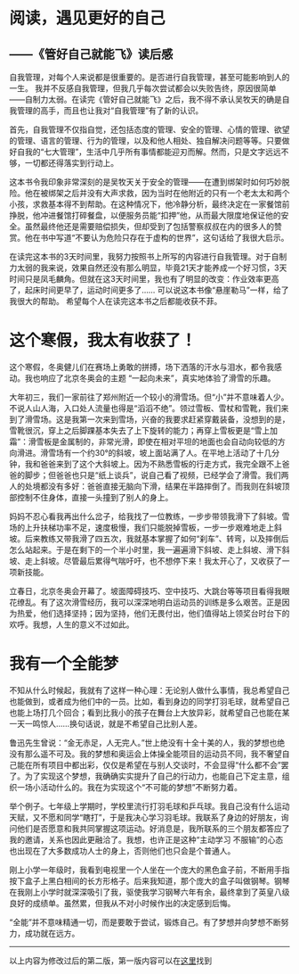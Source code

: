 # 阅读，遇见更好的自己

## ——《管好自己就能飞》读后感

自我管理，对每个人来说都是很重要的。是否进行自我管理，甚至可能影响到人的一生。 我并不反感自我管理，但我几乎每次尝试都会以失败告终，原因很简单——自制力太弱。在读完《管好自己就能飞》之后，我不得不承认吴牧天的确是自我管理的高手，而且也让我对“自我管理”有了新的认识。 

首先，自我管理不仅指自觉，还包括态度的管理、安全的管理、心情的管理、欲望的管理、语言的管理、行为的管理，以及和他人相处、独自解决问题等等。只要做好自我的“七大管理”，生活中几乎所有事情都能迎刃而解。然而，只是文字远远不够，一切都还得落实到行动上。 

这本书令我印象非常深刻的是吴牧天关于安全的管理——在遭到绑架时如何巧妙脱险。他在被绑架之后并没有大声求救，因为当时在他附近的只有一个老太太和两个小孩，求救基本得不到帮助。在这种情况下，他冷静分析，最终决定在一家餐馆前挣脱，他冲进餐馆打碎餐盘，以便服务员能“扣押”他，从而最大限度地保证他的安全。虽然最终他还是需要赔偿损失，但却受到了包括警察叔叔在内的很多人的赞赏。他在书中写道“不要认为危险只存在于虚构的世界”，这句话给了我很大启示。

在读完这本书的3天时间里，我努力按照书上所写的内容进行自我管理。对于自制力太弱的我来说，效果自然还没有那么明显，毕竟21天才能养成一个好习惯，3天时间只是凤毛麟角。但就在这3天时间里，我也有了明显的改变：作业效率更高了，起床时间更早了，运动时间更多了…… 可以说这本书像“悬崖勒马”一样，给了我很大的帮助。 希望每个人在读完这本书之后都能收获不菲。

# 这个寒假，我太有收获了！

这个寒假，冬奥健儿们在赛场上勇敢的拼搏，场下洒落的汗水与泪水，都令我感动。我也响应了北京冬奥会的主题 “一起向未来”，真实地体验了滑雪的乐趣。

大年初三，我们一家前往了郑州附近一个较小的滑雪场。但“小”并不意味着人少。不说人山人海，入口处人流量也得是“滔滔不绝”。领过雪板、雪杖和雪靴，我们来到了滑雪场。这是我第一次来到雪场，兴奋的我要求赶紧穿戴装备，没想到的是，雪靴很沉，穿上之后脚踝基本失去了上下旋转的能力；再穿上雪板更是“雪上加霜”：滑雪板是金属制的，非常光滑，即使在相对平坦的地面也会自动向较低的方向滑进。滑雪场有一个约30°的斜坡，坡上面站满了人。在平地上活动了十几分钟，我和爸爸来到了这个大斜坡上。因为不熟悉雪板的行走方式，我完全跟不上爸爸的脚步；但爸爸也只是“纸上谈兵”，说自己看了视频，已经学会了滑雪。我们两人的处境都没有多好：爸爸直接无脑向下滑，结果在半路摔倒了。而我则在斜坡顶部控制不住身体，直接一头撞到了别人的身上。

妈妈不忍心看我再出什么岔子，给我找了一位教练，一步步带领我滑下了斜坡。雪场的上升扶梯功率不足，速度极慢，我们只能脱掉雪板，一步一步艰难地走上斜坡。后来教练又带我滑了四五次，我就基本掌握了如何“刹车”、转弯，以及摔倒后怎么站起来。于是在剩下的一个半小时里，我一遍遍滑下斜坡、走上斜坡、滑下斜坡、走上斜坡。尽管最后累得气喘吁吁，也不想停下来！我太开心了，又收获了一项新技能。

立春日，北京冬奥会开幕了。坡面障碍技巧、空中技巧、大跳台等等项目看得我眼花缭乱。有了这次滑雪经历，我可以深深地明白运动员的训练是多么艰苦。正是因为热爱，他们选择坚持；因为坚持，他们无畏付出，他们值得站上领奖台时台下的欢呼。我想，人生的意义不过如此。

# 我有一个全能梦

不知从什么时候起，我就有了这样一种心理：无论别人做什么事情，我总希望自己也能做到，或者成为他们中的一员。比如，看到身边的同学打羽毛球，就希望自己也能上场打几个回合；看到比我小的孩子在舞台上大放异彩，就希望自己也能在某一天一鸣惊人……换句话说，就是不希望自己比别人差。

鲁迅先生曾说：“金无赤足，人无完人。”世上绝没有十全十美的人，我的梦想也绝没有那么遥不可及。我的梦想和奥运会上体操全能项目的运动员不同，我不奢望自己能在所有项目中都出彩，仅仅是希望在与别人交谈时，不会显得“什么都不会”罢了。为了实现这个梦想，我确确实实提升了自己的行动力，也能自己下定主意，组织一场小活动什么的。我在为实现这个“不可能的梦想”不断努力着。 

举个例子。七年级上学期时，学校里流行打羽毛球和乒乓球。我自己没有什么运动天赋，又不愿和同学“瞎打”，于是我决心学习羽毛球。我联系了身边的好朋友，询问他们是否愿意和我共同掌握这项运动。好消息是，我所联系的三个朋友都答应了我的邀请，关系也因此更融洽了。我想，也许正是这种“主动学习 不服输”的心态也出现在了大多数成功人士的身上，否则他们也只会是个普通人。 

刚上小学一年级时，我看到电视里一个人坐在一个庞大的黑色盒子前，不断用手指按下盒子上黑白相间的长方形格子。后来我知道，那个庞大的盒子叫做钢琴。钢琴在我刚上小学时就深深吸引了我，驱使我学习钢琴六年有余，最终拿到了英皇八级良好的成绩单。虽然累，但我从不对小时候作出的决定感到后悔。

“全能”并不意味精通一切，而是要敢于尝试，锻炼自己。有了梦想并向梦想不断努力，成功就在远方。

---

以上内容为修改过后的第二版，第一版内容可以在[这里](2021～2022寒假作文-1.md)找到
